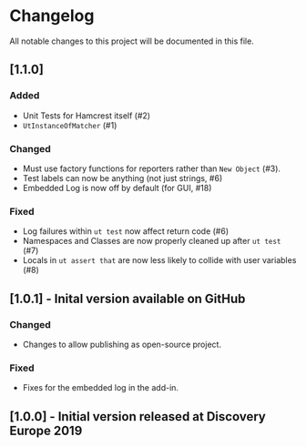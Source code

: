 
# Changelog
All notable changes to this project will be documented in this file.

## [1.1.0]
### Added
 - Unit Tests for Hamcrest itself (#2)
 - `UtInstanceOfMatcher` (#1)

### Changed
 - Must use factory functions for reporters rather than `New Object` (#3).
 - Test labels can now be anything (not just strings, #6)
 - Embedded Log is now off by default (for GUI, #18)

### Fixed
 - Log failures within `ut test` now affect return code (#6)
 - Namespaces and Classes are now properly cleaned up after `ut test` (#7)
 - Locals in `ut assert that` are now less likely to collide with user variables (#8)

## [1.0.1] - Inital version available on GitHub
### Changed
 - Changes to allow publishing as open-source project.

### Fixed
 - Fixes for the embedded log in the add-in.

## [1.0.0] - Initial version released at Discovery Europe 2019

